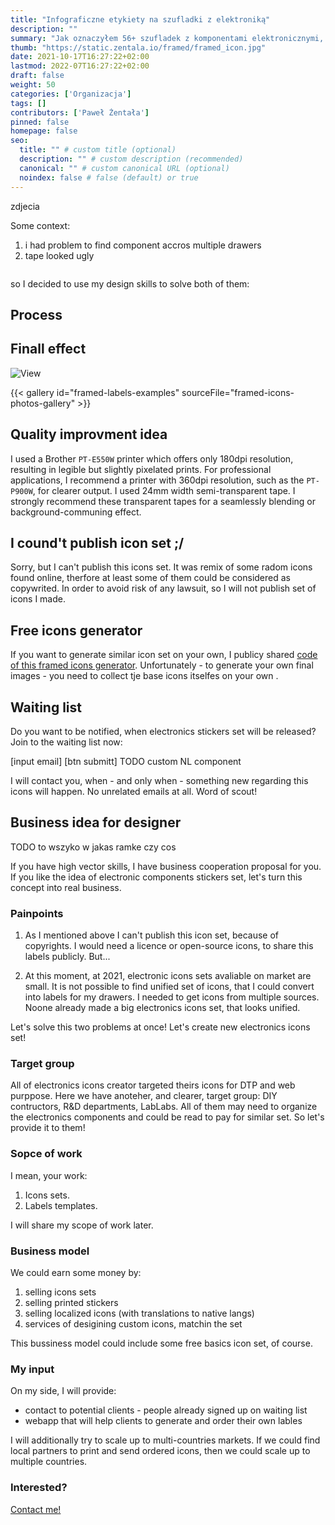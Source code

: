 ```yaml
---
title: "Infograficzne etykiety na szufladki z elektroniką"
description: ""
summary: "Jak oznaczyłem 56+ szufladek z komponentami elektronicznymi, aby się nie pogubić co jest gdzie"
thumb: "https://static.zentala.io/framed/framed_icon.jpg"
date: 2021-10-17T16:27:22+02:00
lastmod: 2022-07T16:27:22+02:00
draft: false
weight: 50
categories: ['Organizacja']
tags: []
contributors: ['Paweł Żentała']
pinned: false
homepage: false
seo:
  title: "" # custom title (optional)
  description: "" # custom description (recommended)
  canonical: "" # custom canonical URL (optional)
  noindex: false # false (default) or true
---
```


zdjecia

Some context:

1) i had problem to find component accros multiple drawers
2) tape looked ugly
<img>

so I decided to use my design skills to solve both of them:
<img of done>

## Process

<film video>

## Finall effect
![View](https://static.zentala.io/framed/context.jpg)


{{< gallery id="framed-labels-examples" sourceFile="framed-icons-photos-gallery" >}}

## Quality improvment idea

I used a Brother `PT-E550W` printer which offers only 180dpi resolution, resulting in legible but slightly pixelated prints. For professional applications, I recommend a printer with 360dpi resolution, such as the `PT-P900W`, for clearer output. I used 24mm width semi-transparent tape. I strongly recommend these transparent tapes for a seamlessly blending or background-communing effect.

## I cound't publish icon set ;/

Sorry, but I can't publish this icons set. It was remix of some radom icons found online, therfore at least some of them could be considered as copywrited. In order to avoid risk of any lawsuit, so I will not publish set of icons I made.

## Free icons generator

If you want to generate similar icon set on your own, I publicy shared [code of this framed icons generator](https://github.com/zentala/framed-icon-generator/blob/main/README.md). Unfortunately - to generate your own final images - you need to collect tje base icons itselfes on your own .

## Waiting list

Do you want to be notified, when electronics stickers set will be released? Join to the waiting list now:

[input email] [btn submitt]
TODO custom NL component

I will contact you, when - and only when - something new regarding this icons will happen. No unrelated emails at all. Word of scout!


## Business idea for designer
TODO to wszyko w jakas ramke czy cos

If you have high vector skills, I have business cooperation proposal for you. If you like the idea of electronic components stickers set, let's turn this concept into real business.

### Painpoints
1. As I mentioned above I can't publish this icon set, because of copyrights. I would need a licence or open-source icons, to share this labels publicly. But...

2. At this moment, at 2021, electronic icons sets avaliable on market are small. It is not possible to find unified set of icons, that I could convert into labels for my drawers. I needed to get icons from multiple sources. Noone already made a big electronics icons set, that looks unified.

Let's solve this two problems at once!
Let's create new electronics icons set!

### Target group
All of electronics icons creator targeted theirs icons for DTP and web purppose. Here we have anoteher, and clearer, target group: DIY contructors, R&D departments, LabLabs. All of them may need to organize the electronics components and could be read to pay for similar set. So let's provide it to them!

### Sopce of work
I mean, your work:

1. Icons sets.
2. Labels templates.

I will share my scope of work later.

### Business model
We could earn some money by:

1. selling icons sets
2. selling printed stickers
3. selling localized icons (with translations to native langs)
4. services of desigining custom icons, matchin the set

This bussiness model could include some free basics icon set, of course.

### My input
On my side, I will provide:

- contact to potential clients - people already signed up on waiting list
- webapp that will help clients to generate and order their own lables

I will additionally try to scale up to multi-countries markets. If we could find local partners to print and send ordered icons, then we could scale up to multiple countries.

### Interested?
[Contact me!](/contact)



